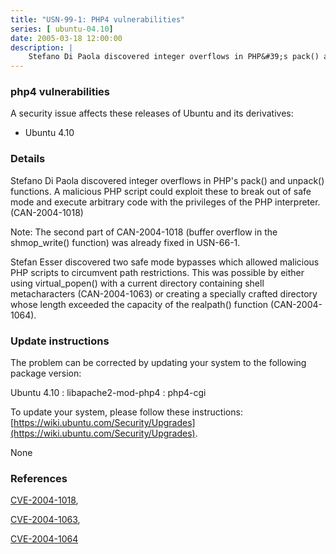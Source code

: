 ```yaml
---
title: "USN-99-1: PHP4 vulnerabilities"
series: [ ubuntu-04.10]
date: 2005-03-18 12:00:00
description: |
    Stefano Di Paola discovered integer overflows in PHP&#39;s pack() and unpack() functions. A malicious PHP script could exploit these to break out of safe mode and execute arbitrary code with the privileges of the PHP interpreter. (CAN-2004-1018)
--- 
```

 
### php4 vulnerabilities

A security issue affects these releases of Ubuntu and its derivatives:

* Ubuntu 4.10

### Details

Stefano Di Paola discovered integer overflows in PHP&#39;s pack() and unpack() functions. A malicious PHP script could exploit these to break out of safe mode and execute arbitrary code with the privileges of the PHP interpreter. (CAN-2004-1018)

Note: The second part of CAN-2004-1018 (buffer overflow in the shmop_write() function) was already fixed in USN-66-1.

Stefan Esser discovered two safe mode bypasses which allowed malicious PHP scripts to circumvent path restrictions. This was possible by either using virtual_popen() with a current directory containing shell metacharacters (CAN-2004-1063) or creating a specially crafted directory whose length exceeded the capacity of the realpath() function (CAN-2004-1064).

### Update instructions

The problem can be corrected by updating your system to the following package version:

Ubuntu 4.10
 : libapache2-mod-php4 
 : php4-cgi 

To update your system, please follow these instructions: [https://wiki.ubuntu.com/Security/Upgrades](https://wiki.ubuntu.com/Security/Upgrades).

None

### References

 [CVE-2004-1018](http://people.ubuntu.com/~ubuntu-security/cve/CVE-2004-1018), 

 [CVE-2004-1063](http://people.ubuntu.com/~ubuntu-security/cve/CVE-2004-1063), 

 [CVE-2004-1064](http://people.ubuntu.com/~ubuntu-security/cve/CVE-2004-1064)
 
